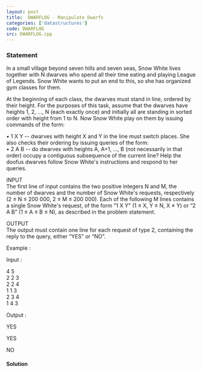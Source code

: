 ```yaml
---
layout: post
title:  DWARFLOG - Manipulate Dwarfs
categories: ['datastructures']
code: DWARFLOG
src: DWARFLOG.cpp
---
```


### **Statement**

In a small village beyond seven hills and seven seas, Snow White lives
together with N dwarves who spend all their time eating and playing League of
Legends. Snow White wants to put an end to this, so she has organized gym
classes for them.

At the beginning of each class, the dwarves must stand in line, ordered by
their height. For the purposes of this task, assume that the dwarves have
heights 1, 2, ..., N (each exactly once) and initially all are standing in
sorted order with height from 1 to N. Now Snow White play on them by issuing
commands of the form:

• 1 X Y -- dwarves with height X and Y in the line must switch places. She
also checks their ordering by issuing queries of the form:  
• 2 A B -- do dwarves with heights A, A+1, ..., B (not necessarily in that
order) occupy a contiguous subsequence of the current line? Help the doofus
dwarves follow Snow White's instructions and respond to her queries.

INPUT  
The first line of input contains the two positive integers N and M, the number
of dwarves and the number of Snow White's requests, respectively (2 ≤ N ≤ 200
000, 2 ≤ M ≤ 200 000). Each of the following M lines contains a single Snow
White's request, of the form "1 X Y" (1 ≤ X, Y ≤ N, X ≠ Y) or “2 A B” (1 ≤ A ≤
B ≤ N), as described in the problem statement.

  
OUTPUT  
The output must contain one line for each request of type 2, containing the
reply to the query, either “YES” or “NO”.

Example :

Input :

4 5  
2 2 3  
2 2 4  
1 1 3  
2 3 4  
1 4 3

Output :

YES

YES

NO



#### **Solution**



